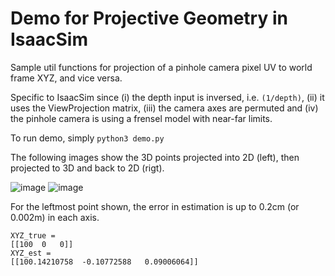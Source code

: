 # Demo for Projective Geometry in IsaacSim

Sample util functions for projection of a pinhole camera pixel UV to world frame XYZ, and vice versa.

Specific to IsaacSim since (i) the depth input is inversed, i.e. `(1/depth)`, (ii) it uses the ViewProjection matrix, (iii) the camera axes are permuted and (iv) the pinhole camera is using a frensel model with near-far limits.

To run demo, simply `python3 demo.py`

The following images show the 3D points projected into 2D (left), then projected to 3D and back to 2D (rigt).

![image](https://user-images.githubusercontent.com/30011340/178758806-c9553f0f-a0b4-492d-9a8b-765463877e08.png)
![image](https://user-images.githubusercontent.com/30011340/178758878-26139d5f-ec77-4ea5-8df0-961890e01330.png)


For the leftmost point shown, the error in estimation is up to 0.2cm (or 0.002m) in each axis.
```
XYZ_true = 
[[100  0   0]]
XYZ_est = 
[[100.14210758  -0.10772588   0.09006064]]
```
